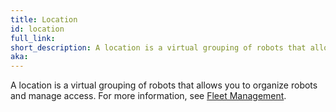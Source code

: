 ```yaml
---
title: Location
id: location
full_link:
short_description: A location is a virtual grouping of robots that allows you to organize robots and manage access.
aka:
---
```


A location is a virtual grouping of robots that allows you to organize robots and manage access.
For more information, see [Fleet Management](/organization/locations).
